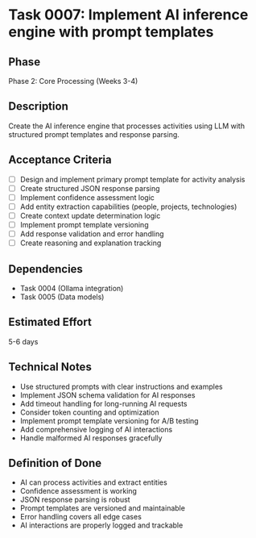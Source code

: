 # Task 0007: Implement AI inference engine with prompt templates

## Phase
Phase 2: Core Processing (Weeks 3-4)

## Description
Create the AI inference engine that processes activities using LLM with structured prompt templates and response parsing.

## Acceptance Criteria
- [ ] Design and implement primary prompt template for activity analysis
- [ ] Create structured JSON response parsing
- [ ] Implement confidence assessment logic
- [ ] Add entity extraction capabilities (people, projects, technologies)
- [ ] Create context update determination logic
- [ ] Implement prompt template versioning
- [ ] Add response validation and error handling
- [ ] Create reasoning and explanation tracking

## Dependencies
- Task 0004 (Ollama integration)
- Task 0005 (Data models)

## Estimated Effort
5-6 days

## Technical Notes
- Use structured prompts with clear instructions and examples
- Implement JSON schema validation for AI responses
- Add timeout handling for long-running AI requests
- Consider token counting and optimization
- Implement prompt template versioning for A/B testing
- Add comprehensive logging of AI interactions
- Handle malformed AI responses gracefully

## Definition of Done
- AI can process activities and extract entities
- Confidence assessment is working
- JSON response parsing is robust
- Prompt templates are versioned and maintainable
- Error handling covers all edge cases
- AI interactions are properly logged and trackable
